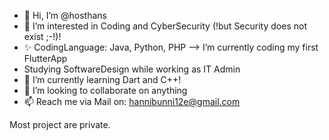 - 👋 Hi, I’m @hosthans
- 👀 I’m interested in Coding and CyberSecurity (!but Security does not exist ;-!)!
- ✨ CodingLanguage: Java, Python, PHP
        --> I’m currently coding my first FlutterApp
- Studying SoftwareDesign while working as IT Admin
- 🌱 I’m currently learning Dart and C++!
- 💞️ I’m looking to collaborate on anything
- 📫 Reach me via Mail on: hannibunni12e@gmail.com

Most project are private.
